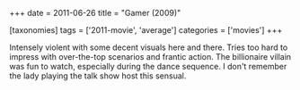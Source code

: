 +++
date = 2011-06-26
title = "Gamer (2009)"

[taxonomies]
tags = ['2011-movie', 'average']
categories = ['movies']
+++

Intensely violent with some decent visuals here and there. Tries too
hard to impress with over-the-top scenarios and frantic action. The
billionaire villain was fun to watch, especially during the dance
sequence. I don't remember the lady playing the talk show host this
sensual.

